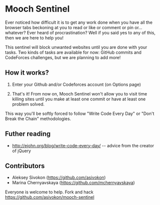 Mooch Sentinel
==============

Ever noticed how difficult it is to get any work done when you have all the
browser tabs beckoning at you to read  or like or comment or pin or...
whatever? Ever heard of procrastination? Well if you said yes to any of this,
then we are here to help you!

This sentinel will block unwanted websites until you are done with your tasks.
Two kinds of tasks are available for now: GitHub commits and CodeForces
challenges, but we are planning to add more!


## How it works?

1. Enter your Github and/or Codeforces account (on Options page)

2. That's it! From now on, Mooch Sentinel won't allow you to visit time killing
   sites until you make at least one commit or have at least one problem
   solved.

This way you'll be softly forced to follow "Write Code Every Day" or "Don't
Break the Chain" methodologies.


## Futher reading

* http://ejohn.org/blog/write-code-every-day/ -- advice from the creator of
  jQuery


## Contributors

* Aleksey Sivokon (https://github.com/asivokon)
* Marina Chernyavskaya (https://github.com/mchernyavskaya)

Everyone is welcome to help. Fork and hack https://github.com/asivokon/mooch-sentinel
